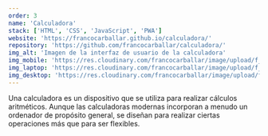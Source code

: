 ```yaml
---
order: 3
name: 'Calculadora'
stack: ['HTML', 'CSS', 'JavaScript', 'PWA']
website: 'https://francocarballar.github.io/calculadora/'
repository: 'https://github.com/francocarballar/calculadora/'
img_alt: 'Imagen de la interfaz de usuario de la calculadora'
img_mobile: 'https://res.cloudinary.com/francocarballar/image/upload/f_auto,q_auto/v1/portfolio/projects/calculadora/sc1c7alxmya1cdvimmp9'
img_laptop: 'https://res.cloudinary.com/francocarballar/image/upload/f_auto,q_auto/v1/portfolio/projects/calculadora/ctwxt2218xkn0v9utc2i'
img_desktop: 'https://res.cloudinary.com/francocarballar/image/upload/f_auto,q_auto/v1/portfolio/projects/calculadora/mi6mnhowcllwrjzz3scb'
---
```


Una calculadora es un dispositivo que se utiliza para realizar cálculos aritméticos. Aunque las calculadoras modernas incorporan a menudo un ordenador de propósito general, se diseñan para realizar ciertas operaciones más que para ser flexibles.
